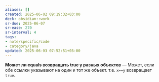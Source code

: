 ```yaml
---
aliases: []
created: 2025-06-02 09:19:32+03:00
deck: obsidian::work
sr-due: 2025-06-07
sr-ease: 270
sr-interval: 4
tags:
- note/specific/code
- category/java
updated: 2025-06-03 07:52:51+03:00
---
```


**Может ли equals возвращать true у разных объектов**
—
Может, если обе ссылки указывают на один и тот же объект. т.е. `x==y` возвращает `true`.